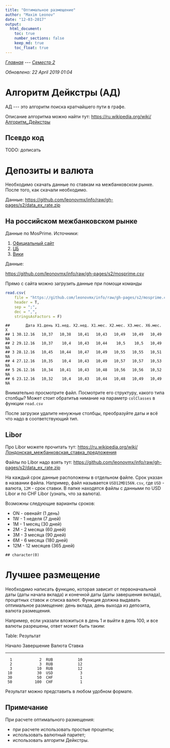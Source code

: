 ```yaml
---
title: "Оптимальное размещение"
author: "Maxim Leonov"
date: "12-03-2017"
output: 
  html_document:
    toc: true
    number_sections: false
    keep_md: true
    toc_float: true
---
```


*[Главная](http://leonovmx.github.io/info/index.html) --- [Семестр 2](./index.html)*

*Обновлено: 22 April 2019 01:04*



# Алгоритм Дейкстры (АД)

АД --- это алгоритм поиска кратчайшего пути в графе. 

Описание алгоритма можно найти тут: https://ru.wikipedia.org/wiki/Алгоритм_Дейкстры

## Псевдо код

TODO: дописать

# Депозиты и валюта

Необходимо скачать данные по ставкам на межбанковском рынке. 
После того, как скачали необходимо.

Данные: https://github.com/leonovmx/info/raw/gh-pages/s2/data_ex_rate.zip

## На российском межбанковском рынке

Данные по MosPrime.
Источники: 

1) [Официальный сайт](http://www.mosprime.com/)
2) [ЦБ](http://www.cbr.ru/hd_base/default.aspx?prtid=mosprime)
3) [Вики](https://ru.wikipedia.org/wiki/MosPrime_Rate)

Данные:

https://github.com/leonovmx/info/raw/gh-pages/s2/mosprime.csv

Прямо с сайта можно загрузить данные при помощи команды 


```r
read.csv(
    file = "https://github.com/leonovmx/info/raw/gh-pages/s2/mosprime.csv",
    header = T, 
    sep = ";", 
    dec = ",", 
    stringsAsFactors = F)
```




```
##       Дата X1.день X1.нед. X2.нед. X1.мес. X2.мес. X3.мес. X6.мес.  X
## 1 30.12.16   10,37   10,38   10,41   10,43   10,49   10,49   10,49 NA
## 2 29.12.16   10,37    10,4   10,43   10,44    10,5    10,5   10,49 NA
## 3 28.12.16   10,45   10,44   10,47   10,49   10,55   10,55   10,51 NA
## 4 27.12.16   10,35    10,4   10,43   10,49   10,57   10,57   10,53 NA
## 5 26.12.16   10,34   10,41   10,43   10,48   10,56   10,56   10,52 NA
## 6 23.12.16   10,32    10,4   10,43   10,44   10,48   10,49   10,49 NA
```

Внимательно просмотрите файл. Посмотрите его структуру, какого типа столбцы?
Может стоит обратитьв нимание на параметр `colClasses` в функции `read.csv`

После загрузки удалите ненужные столбцы, преобразуйте даты и всё что надо в соответствующий тип. 

## Libor

Про Libor можете прочитать тут:
https://ru.wikipedia.org/wiki/Лондонская_межбанковская_ставка_предложения

Файлы по Libor надо взять тут: 
https://github.com/leonovmx/info/raw/gh-pages/s2/data_ex_rate.zip

На каждый срок данные расположены в отдельном файле. Срок указан в названии файла.
Например, файл называется `USD12MD156N.csv`, где `USD` - валюта, `12M` - срок ставки.
В папке находятся файлы с данными по USD Libor и по CHF Libor (узнать, что за валюта).

Возможны следующие варианты сроков:

- ON - овенайт (1 день)
- 1W - 1 неделя (7 дней)
- 1M - 1 месяц (30 дней)
- 2M - 2 месяца (60 дней)
- 3M - 3 месяца (90 дней)
- 6M - 6 месяца (180 дней)
- 12M - 12 месяцев (365 дней)


```
## character(0)
```

# Лучшее размещение

Необходимо написать функцию, которая зависит от первоначальной даты (даты 
начала вклада) и конечной даты (даты завершения вклада), 
процетных ставок и списка валют. Функция 
должна выдавать оптимальное размещение: день вклада, 
день выхода из депозита, валюта размещения.

Например, если указали вложиться в день 1 и выйти в день 100, и все валюты
разрешены, ответ может быть таким: 


Table: Результат

 Начало   Завершение  Валюта    Ставка
-------  -----------  -------  -------
      1            2  RUB           10
      2            3  RUB           12
      3           10  RUB           12
     10           30  USD            3
     30           50  CHF            1
     50          100  CHF            1

Результат можно представить в любом удобном формате. 

## Примечание

При расчете оптимального размещения:

- при расчете использовать простые проценты;
- использовать валютный паритет;
- использовать алгоритм Дейкстры.
